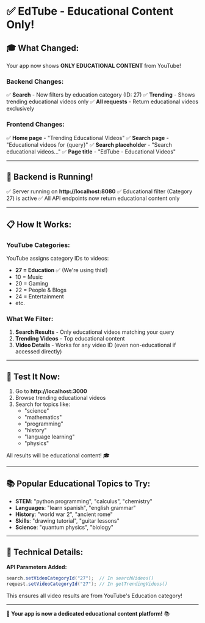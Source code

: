 # ✅ EdTube - Educational Content Only!

## 🎓 What Changed:

Your app now shows **ONLY EDUCATIONAL CONTENT** from YouTube!

### Backend Changes:
✅ **Search** - Now filters by education category (ID: 27)
✅ **Trending** - Shows trending educational videos only
✅ **All requests** - Return educational videos exclusively

### Frontend Changes:
✅ **Home page** - "Trending Educational Videos"
✅ **Search page** - "Educational videos for {query}"
✅ **Search placeholder** - "Search educational videos..."
✅ **Page title** - "EdTube - Educational Videos"

---

## 🚀 Backend is Running!

✅ Server running on **http://localhost:8080**
✅ Educational filter (Category 27) is active
✅ All API endpoints now return educational content only

---

## 📋 How It Works:

### YouTube Categories:
YouTube assigns category IDs to videos:
- **27 = Education** ✅ (We're using this!)
- 10 = Music
- 20 = Gaming
- 22 = People & Blogs
- 24 = Entertainment
- etc.

### What We Filter:
1. **Search Results** - Only educational videos matching your query
2. **Trending Videos** - Top educational content
3. **Video Details** - Works for any video ID (even non-educational if accessed directly)

---

## 🎯 Test It Now:

1. Go to **http://localhost:3000**
2. Browse trending educational videos
3. Search for topics like:
   - "science"
   - "mathematics"
   - "programming"
   - "history"
   - "language learning"
   - "physics"

All results will be educational content! 🎓

---

## 📚 Popular Educational Topics to Try:

- **STEM**: "python programming", "calculus", "chemistry"
- **Languages**: "learn spanish", "english grammar"
- **History**: "world war 2", "ancient rome"
- **Skills**: "drawing tutorial", "guitar lessons"
- **Science**: "quantum physics", "biology"

---

## 🔧 Technical Details:

**API Parameters Added:**
```java
search.setVideoCategoryId("27");  // In searchVideos()
request.setVideoCategoryId("27"); // In getTrendingVideos()
```

This ensures all video results are from YouTube's Education category!

---

**🎉 Your app is now a dedicated educational content platform!** 📚
